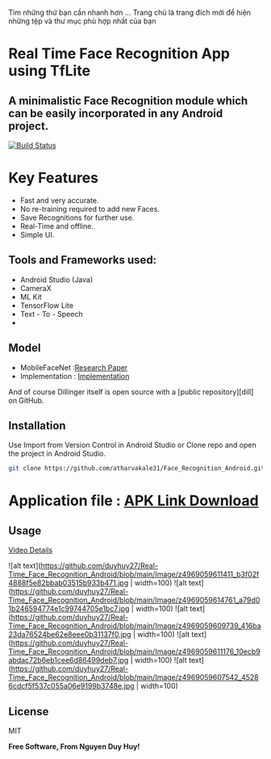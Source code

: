 Tìm những thứ bạn cần nhanh hơn … Trang chủ là trang đích mới để hiện những tệp và thư mục phù hợp nhất của bạn
# Real Time Face Recognition App using TfLite

## A minimalistic Face Recognition module which can be easily incorporated in any Android project.

[![Build Status](https://travis-ci.org/joemccann/dillinger.svg?branch=master)](https://travis-ci.org/joemccann/dillinger)

# Key Features


- Fast and very accurate.
- No re-training required to add new Faces.
- Save Recognitions for further use.
- Real-Time and offline.
- Simple UI.

## Tools and Frameworks used:


- Android Studio (Java)
- CameraX
- ML Kit
- TensorFlow Lite
- Text - To - Speech
- 
## Model


- MobileFaceNet :[Research Paper](https://arxiv.org/ftp/arxiv/papers/1804/1804.07573.pd) 
- Implementation : [Implementation](https://github.com/duyhuy27/Real-Time_Face_Recognition_Android)



And of course Dillinger itself is open source with a [public repository][dill]
 on GitHub.

## Installation
Use Import from Version Control in Android Studio or Clone repo and open the project in Android Studio.



```sh
git clone https://github.com/atharvakale31/Face_Recognition_Android.git
```

# Application file : [APK Link Download ](https://drive.google.com/file/d/1Dyu_lJ5IQIN4QaljgZfSoOd45bwKxEdz/view?usp=sharing)


## Usage

[Video Details](https://drive.google.com/file/d/1fMUBLvC93JNzuy9RU4tPTzv3geHrDz60/view?usp=sharing)

![alt text](https://github.com/duyhuy27/Real-Time_Face_Recognition_Android/blob/main/Image/z4969059611411_b3f02f4888f5e82bbab03515b933b471.jpg | width=100) ![alt text](https://github.com/duyhuy27/Real-Time_Face_Recognition_Android/blob/main/Image/z4969059614761_a79d01b246594774e1c99744705e1bc7.jpg | width=100) ![alt text](https://github.com/duyhuy27/Real-Time_Face_Recognition_Android/blob/main/Image/z4969059609739_416ba23da76524be62e8eee0b31137f0.jpg | width=100) ![alt text](https://github.com/duyhuy27/Real-Time_Face_Recognition_Android/blob/main/Image/z4969059611176_10ecb9abdac72b6eb1cee6d86499deb7.jpg | width=100) ![alt text](https://github.com/duyhuy27/Real-Time_Face_Recognition_Android/blob/main/Image/z4969059607542_45286cdcf5f537c055a06e9199b3748e.jpg | width=100)



## License

MIT

**Free Software, From Nguyen Duy Huy!**


